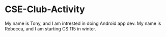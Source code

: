 # CSE-Club-Activity

My name is Tony, and I am intrested in doing Android app dev.
My name is Rebecca, and I am starting CS 115 in winter.
